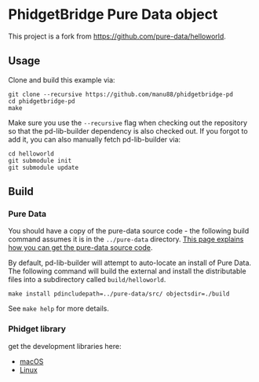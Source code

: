 # PhidgetBridge Pure Data object

This project is a fork from https://github.com/pure-data/helloworld.


## Usage

Clone and build this example via:

    git clone --recursive https://github.com/manu88/phidgetbridge-pd
    cd phidgetbridge-pd
    make

Make sure you use the `--recursive` flag when checking out the repository so that the pd-lib-builder dependency is also checked out. If you forgot to add it, you can also manually fetch pd-lib-builder via:

    cd helloworld
    git submodule init
    git submodule update

## Build

### Pure Data
You should have a copy of the pure-data source code - the following build command assumes it is in the `../pure-data` directory. [This page explains how you can get the pure-data source code](https://puredata.info/docs/developer/GettingPdSource).

By default, pd-lib-builder will attempt to auto-locate an install of Pure Data. The following command will build the external and install the distributable files into a subdirectory called `build/helloworld`.

    make install pdincludepath=../pure-data/src/ objectsdir=./build

See `make help` for more details.

### Phidget library

get the development libraries here:
* [macOS](https://www.phidgets.com/docs/OS_-_macOS)
* [Linux](https://www.phidgets.com/docs/OS_-_Linux)
